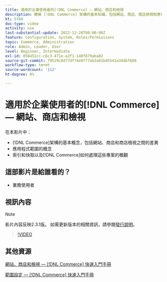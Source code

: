 ```yaml
---
title: 適用於企業使用者的[!DNL Commerce] — 網站、商店和檢視
description: 瞭解 [!DNL Commerce] 架構的基本知識，包括網站、商店、商店檢視和應用程式範圍之間的差異。 瞭解索引和快取。
kt: 5760
doc-type: video
activity: use
last-substantial-update: 2022-12-28T00:00:00Z
feature: Configuration, System, Roles/Permissions
topic: Commerce, Administration
role: Admin, Leader, User
level: Beginner, Intermediate
exl-id: 858451cc-cbc3-471e-a2f1-148f879aba82
source-git-commit: 79529c8d77df74e6f77ab3a01b45541a38dbf680
workflow-type: tm+mt
source-wordcount: '112'
ht-degree: 0%

---
```


# 適用於企業使用者的[!DNL Commerce] — 網站、商店和檢視

在本影片中：

- [!DNL Commerce]架構的基本概念，包括網站、商店和商店檢視之間的差異
- 應用程式範圍的概念
- 索引和快取以及[!DNL Commerce]如何處理這些專案的概觀

## 這部影片是給誰看的？

- 業務使用者

## 視訊內容

>[!NOTE]
>
>影片內容反映2.3.1版。 如需更新版本的相關資訊，請參閱[發行說明](https://experienceleague.adobe.com/docs/commerce-operations/release/notes/overview.html?lang=zh-Hant)。

>[!VIDEO](https://video.tv.adobe.com/v/35945?quality=12&learn=on)

## 其他資源

[網站、商店和檢視 —  [!DNL Commerce] 快速入門手冊](https://experienceleague.adobe.com/docs/commerce-admin/start/setup/websites-stores-views.html?lang=zh-Hant)

[範圍設定 —  [!DNL Commerce] 快速入門手冊](https://experienceleague.adobe.com/docs/commerce-admin/start/setup/websites-stores-views.html?lang=zh-Hant#scope-settings)
